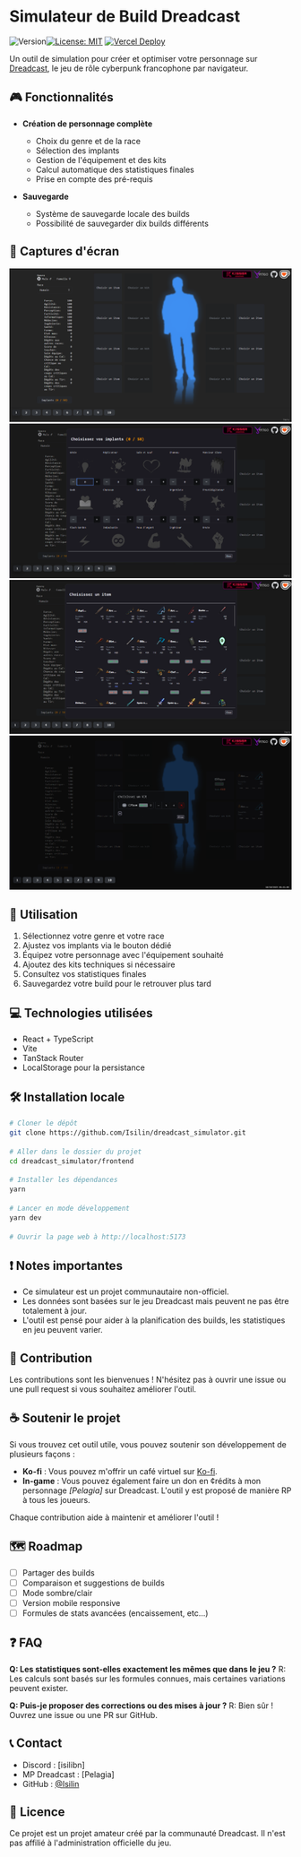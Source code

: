 # Simulateur de Build Dreadcast

![Version](https://img.shields.io/github/v/release/Isilin/dreadcast_simulator)[![License: MIT](https://img.shields.io/badge/License-MIT-yellow.svg)](https://opensource.org/licenses/MIT)
[![Vercel Deploy](https://deploy-badge.vercel.app/vercel/dreadcast-simulator-kappa)](https://dreadcast-simulator-kappa.vercel.app/)

Un outil de simulation pour créer et optimiser votre personnage sur [Dreadcast](https://dreadcast.net), le jeu de rôle cyberpunk francophone par navigateur.

## 🎮 Fonctionnalités

- **Création de personnage complète**

  - Choix du genre et de la race
  - Sélection des implants
  - Gestion de l'équipement et des kits
  - Calcul automatique des statistiques finales
  - Prise en compte des pré-requis

- **Sauvegarde**
  - Système de sauvegarde locale des builds
  - Possibilité de sauvegarder dix builds différents

## 📸 Captures d'écran

![Interface principale](screenshots/main.png)
![Gestion des implants](screenshots/implants.png)
![Choix des items](screenshots/items.png)
![Ajout de kits](screenshots/kits.png)

## 🚀 Utilisation

1. Sélectionnez votre genre et votre race
2. Ajustez vos implants via le bouton dédié
3. Équipez votre personnage avec l'équipement souhaité
4. Ajoutez des kits techniques si nécessaire
5. Consultez vos statistiques finales
6. Sauvegardez votre build pour le retrouver plus tard

## 💻 Technologies utilisées

- React + TypeScript
- Vite
- TanStack Router
- LocalStorage pour la persistance

## 🛠️ Installation locale

```bash
# Cloner le dépôt
git clone https://github.com/Isilin/dreadcast_simulator.git

# Aller dans le dossier du projet
cd dreadcast_simulator/frontend

# Installer les dépendances
yarn

# Lancer en mode développement
yarn dev

# Ouvrir la page web à http://localhost:5173
```

## ❗ Notes importantes

- Ce simulateur est un projet communautaire non-officiel.
- Les données sont basées sur le jeu Dreadcast mais peuvent ne pas être totalement à jour.
- L'outil est pensé pour aider à la planification des builds, les statistiques en jeu peuvent varier.

## 🤝 Contribution

Les contributions sont les bienvenues ! N'hésitez pas à ouvrir une issue ou une pull request si vous souhaitez améliorer l'outil.

## ☕ Soutenir le projet

Si vous trouvez cet outil utile, vous pouvez soutenir son développement de plusieurs façons :

- **Ko-fi** : Vous pouvez m'offrir un café virtuel sur [Ko-fi](https://ko-fi.com/isilin).
- **In-game** : Vous pouvez également faire un don en ¢rédits à mon personnage _[Pelagia]_ sur Dreadcast. L'outil y est proposé de manière RP à tous les joueurs.

Chaque contribution aide à maintenir et améliorer l'outil !

## 🗺️ Roadmap

- [ ] Partager des builds
- [ ] Comparaison et suggestions de builds
- [ ] Mode sombre/clair
- [ ] Version mobile responsive
- [ ] Formules de stats avancées (encaissement, etc...)

## ❓ FAQ

**Q: Les statistiques sont-elles exactement les mêmes que dans le jeu ?**
R: Les calculs sont basés sur les formules connues, mais certaines variations peuvent exister.

**Q: Puis-je proposer des corrections ou des mises à jour ?**
R: Bien sûr ! Ouvrez une issue ou une PR sur GitHub.

## 📞 Contact

- Discord : [isilibn]
- MP Dreadcast : [Pelagia]
- GitHub : [@Isilin](https://github.com/Isilin)

## 📝 Licence

Ce projet est un projet amateur créé par la communauté Dreadcast. Il n'est pas affilié à l'administration officielle du jeu.
